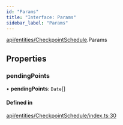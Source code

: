 ```yaml
---
id: "Params"
title: "Interface: Params"
sidebar_label: "Params"
---
```


[api/entities/CheckpointSchedule](../../../../../modules/API/Entities/CheckpointSchedule/CheckpointSchedule.md).Params

## Properties

### pendingPoints

• **pendingPoints**: `Date`[]

#### Defined in

[api/entities/CheckpointSchedule/index.ts:30](https://github.com/PolymeshAssociation/polymesh-sdk/blob/3cc570ade/src/api/entities/CheckpointSchedule/index.ts#L30)
